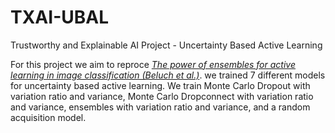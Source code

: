 # TXAI-UBAL
Trustworthy and Explainable AI Project - Uncertainty Based Active Learning

For this project we aim to reproce <em>[The power of ensembles for active learning in image classification (Beluch et al.)](https://ieeexplore.ieee.org/document/8579074)</em>. we trained 7 different models for uncertainty based active learning. We train Monte Carlo Dropout with variation ratio and variance, Monte Carlo Dropconnect with variation ratio and variance, ensembles with variation ratio and variance, and a random acquisition model. 